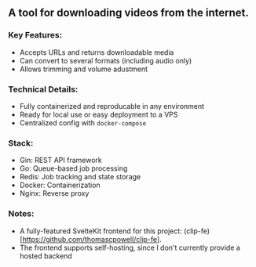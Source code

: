 ## A tool for downloading videos from the internet.

### Key Features:
- Accepts URLs and returns downloadable media
- Can convert to several formats (including audio only)
- Allows trimming and volume adustment

### Technical Details:
- Fully containerized and reproducable in any environment
- Ready for local use or easy deployment to a VPS
- Centralized config with `docker-compose`

### Stack: 
- Gin: REST API framework
- Go: Queue-based job processing
- Redis: Job tracking and state storage
- Docker: Containerization
- Nginx: Reverse proxy

### Notes:
- A fully-featured SvelteKit frontend for this project: (clip-fe)[https://github.com/thomascpowell/clip-fe].
- The frontend supports self-hosting, since I don't currently provide a hosted backend
